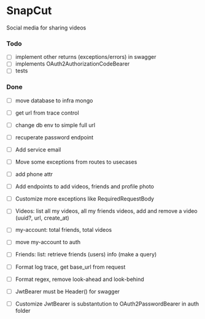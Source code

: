 # SnapCut

Social media for sharing videos

### Todo

- [ ] implement other returns (exceptions/errors) in swagger  
- [ ] implements OAuth2AuthorizationCodeBearer  
- [ ] tests  

### Done

- [ ] move database to infra mongo  
- [ ] get url from trace control  
- [ ] change db env to simple full url  
- [ ] recuperate password endpoint  
- [ ] Add service email  
- [ ] Move some exceptions from routes to usecases  
- [ ] add phone attr  
- [ ] Add endpoints to add videos, friends and profile photo  
- [ ] Customize more exceptions like RequiredRequestBody  
- [ ] Videos: list all my videos, all my friends videos, add and remove a video (uuid?, url, create_at)  
- [ ] my-account: total friends, total videos  
- [ ] move my-account to auth  
- [ ] Friends: list: retrieve friends (users) info (make a query)  
- [ ] Format log trace, get base_url from request  
- [ ] Format regex, remove look-ahead and look-behind  
- [ ] JwtBearer must be Header() for swagger  
- [ ] Customize JwtBearer is substantution to OAuth2PasswordBearer in auth folder  

